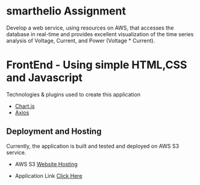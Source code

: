 # smarthelio Assignment 

Develop a web service, using resources on AWS, that accesses the database in real-time and provides excellent visualization of the time series analysis of Voltage, Current, and Power (Voltage * Current).

# FrontEnd - Using simple HTML,CSS and Javascript

Technologies & plugins used to create this application
* [Chart.js](https://www.chartjs.org/)
* [Axios](https://www.npmjs.com/package/axios)

## Deployment and Hosting

Currently, the application is built and tested and deployed on AWS S3 service. 


- AWS S3 [Website Hosting](https://docs.aws.amazon.com/AmazonS3/latest/userguide/WebsiteHosting.html)

- Application Link [Click Here](http://smarthelio-app.s3-website.us-east-2.amazonaws.com/)

